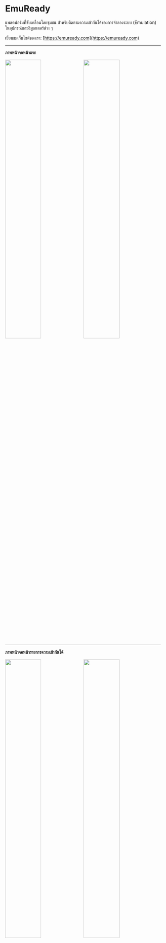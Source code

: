 # EmuReady

แพลตฟอร์มที่ขับเคลื่อนโดยชุมชน สำหรับติดตามความเข้ากันได้ของการจำลองระบบ (Emulation) ในอุปกรณ์และอีมูเลเตอร์ต่าง ๆ

เยี่ยมชมเว็บไซต์ของเรา: [https://emuready.com](https://emuready.com)

---

**ภาพหน้าจอหน้าแรก**

<img src="https://github.com/user-attachments/assets/9a7077fd-a9b1-4a1c-8a81-8f9beed25581" width="48%">&nbsp;&nbsp;&nbsp;<img src="https://github.com/user-attachments/assets/df612c7c-4b9d-481b-ae92-175b2b6afb0b" width="48%">

---

**ภาพหน้าจอหน้ารายการความเข้ากันได้**

<img src="https://github.com/user-attachments/assets/400c48d4-6340-4a60-8d86-f996a35f1bf4" width="48%">&nbsp;&nbsp;&nbsp;<img src="https://github.com/user-attachments/assets/4ca1c1de-3616-4c25-81b9-ad80f8a69458" width="48%">

---

**ภาพหน้าจอหน้ารายการเกม**

<img src="https://github.com/user-attachments/assets/b036de53-18ed-4bf4-8117-5cd36e87ee31" width="48%">&nbsp;&nbsp;&nbsp;<img src="https://github.com/user-attachments/assets/9fbe12c4-3387-4e1d-986a-df80761134e3" width="48%">

---

## ภาพรวม

EmuReady ช่วยให้ผู้ใช้สามารถแบ่งปันและค้นหาข้อมูลความเข้ากันได้ของการจำลองระบบในฮาร์ดแวร์และซอฟต์แวร์ที่แตกต่างกัน ผู้ใช้สามารถมีส่วนร่วมในการรายงานความเข้ากันได้ โหวตรายการ และพูดคุยเกี่ยวกับเกม/อุปกรณ์/อีมูเลเตอร์เฉพาะ

![License](https://img.shields.io/github/license/Producdevity/emuready?cacheSeconds=1)
![Stars](https://img.shields.io/github/stars/Producdevity/emuready?cacheSeconds=1)
![Forks](https://img.shields.io/github/forks/Producdevity/emuready?cacheSeconds=1)
![Issues](https://img.shields.io/github/issues/Producdevity/emuready?cacheSeconds=1)

## ฟีเจอร์

- **ฐานข้อมูลความเข้ากันได้ที่ครอบคลุม**: ติดตามประสิทธิภาพของเกมบนอีมูเลเตอร์และอุปกรณ์ต่าง ๆ
- **การมีส่วนร่วมจากผู้ใช้**: รายงานและระบบโหวตที่ขับเคลื่อนโดยชุมชน
- **ระบบพูดคุย**: เธรดความคิดเห็นพร้อมฟังก์ชันโหวตขึ้น/ลง
- **แดชบอร์ดผู้ดูแล**: จัดการผู้ใช้ รายการ และการดูแลเนื้อหา
- **การออกแบบที่ตอบสนอง**: ใช้งานได้ทั้งบนมือถือ แท็บเล็ต และเดสก์ท็อป

## การปรับปรุงล่าสุด

โค้ดเบสได้รับการปรับปรุงอย่างมีนัยสำคัญด้วยคุณสมบัติดังต่อไปนี้:

### ส่วนประกอบ UI

- สร้างคอมโพเนนต์ **ErrorBoundary** เพื่อการจัดการข้อผิดพลาดและกู้คืนที่ดีขึ้น
- เพิ่มคอมโพเนนต์ **OptimizedImage** โดยใช้ Next.js Image เพื่อประสิทธิภาพที่ดียิ่งขึ้น
- ปรับปรุง **Pagination** ด้วยฟีเจอร์การเข้าถึง การนำทางด้วยคีย์บอร์ด และประสบการณ์ผู้ใช้ที่ดีขึ้น
- ปรับปรุงคอมโพเนนต์ **Badge** ด้วยตัวเลือกและขนาดที่มากขึ้น รวมทั้งรูปแบบ pill
- เพิ่มคอมโพเนนต์ **ThemeToggle** สำหรับสลับระหว่างธีมสว่าง มืด และระบบ
- ใช้งาน **SortableHeader** สำหรับการเรียงลำดับตารางพร้อมตัวบ่งชี้ภาพ

### แคช & ประสิทธิภาพ

- ปรับปรุงการตั้งค่า React Query ด้วยค่าเริ่มต้นที่ดีกว่าสำหรับแคช เวลา stale และตรรกะการลองใหม่
- เพิ่มการปรับแต่งรูปภาพสำหรับภาพอุปกรณ์
- ใช้งานการจัดการข้อผิดพลาดที่เหมาะสมตลอดทั้งแอปพลิเคชัน

### การเข้าถึง

- ปรับปรุงการนำทางด้วยคีย์บอร์ดสำหรับองค์ประกอบที่โต้ตอบได้
- เพิ่ม ARIA labels และ roles ที่เหมาะสม
- ปรับปรุงการจัดการโฟกัส
- ความเปรียบต่างสีที่ดีขึ้นในส่วนประกอบ UI

### ความปลอดภัย

- การตรวจสอบและทำความสะอาดข้อมูลในหลายระดับ (ไคลเอนต์, เซิร์ฟเวอร์, ฐานข้อมูล)
- ใช้งาน Content Security Policy
- ป้องกันการโจมตี XSS และ CSRF
- ระบบยืนยันตัวตนอย่างปลอดภัยด้วย NextAuth.js
- การตรวจสอบไฟล์อัปโหลดและมาตรการความปลอดภัย
- จำกัดความยาวอินพุตและการทำความสะอาดข้อมูลที่เหมาะสม
- การตรวจสอบ UUID เพื่อป้องกันการแก้ไขพารามิเตอร์

### ประสบการณ์นักพัฒนา

- เพิ่มสคริปต์ npm สำหรับเวิร์กโฟลว์การพัฒนา
- โครงสร้างโปรเจกต์ที่ดียิ่งขึ้นด้วยการส่งออกที่สม่ำเสมอ
- ข้อเสนอแนะข้อผิดพลาดที่ดีขึ้นด้วย ErrorBoundary แบบกำหนดเอง
- ปรับปรุงหน้า 404 พร้อมตัวเลือกการนำทางที่ช่วยเหลือผู้ใช้

### ธีม

- เพิ่มการตรวจจับค่าธีมของระบบ
- สร้างตัวเลือกสลับธีมพร้อมตัวเลือก UI หลายรูปแบบ
- ปรับปรุงการใช้งานโหมดมืดในทุกส่วนประกอบ

## เริ่มต้นใช้งาน

### ข้อกำหนดเบื้องต้น

- Node.js 20+
- `npm`
- PostgreSQL (หรือ SQLite สำหรับการพัฒนา)

### การติดตั้ง

1. โคลน repository

```bash
git clone https://github.com/Producdevity/emuready.git
cd emuready
```

2. ติดตั้ง dependencies

```bash
npm install
```

3. ตั้งค่าตัวแปรสภาพแวดล้อม

```bash
cp .env.example .env
```

จากนั้นแก้ไขไฟล์ `.env` ด้วยข้อมูลฐานข้อมูลและการตั้งค่าอื่น ๆ ของคุณ

4. ตั้งค่าฐานข้อมูล

```bash
npx prisma generate
npx prisma db push
```

5. รันเซิร์ฟเวอร์สำหรับนักพัฒนา

```bash
npm run dev
```

6. เปิด [http://localhost:3000](http://localhost:3000) ในเบราว์เซอร์ของคุณ

## สคริปต์ที่พร้อมใช้งาน

- `npm run dev` - เริ่มเซิร์ฟเวอร์สำหรับนักพัฒนา
- `npm run dev:strict` - เริ่มด้วย React strict mode
- `npm run build` - สร้างสำหรับ production
- `npm run start` - เริ่มเซิร์ฟเวอร์ production
- `npm run test` - รันการทดสอบ
- `npm run lint` - รัน ESLint
- `npm run lint:fix` - แก้ไขปัญหา lint อัตโนมัติ
- `npm run format` - จัดรูปแบบโค้ดด้วย Prettier
- `npm run typecheck` - ตรวจสอบประเภท TypeScript
- `npm run analyze` - วิเคราะห์ขนาด bundle
- `npm run clean` - ล้างแคช build
- `npm run prepare-deploy` - เตรียมสำหรับการ deploy (lint, typecheck, test, build)

### คำสั่ง Prisma

- `npx prisma db seed` - เติมข้อมูลตัวอย่างในฐานข้อมูล
- `npx prisma studio` - เปิด Prisma Studio
- `npx prisma db pull` - ดึง schema ฐานข้อมูล
- `npx prisma db push` - ส่ง schema ฐานข้อมูล

ดูรายละเอียดเพิ่มเติมที่ [Prisma Cli Reference](https://www.prisma.io/docs/orm/reference/prisma-cli-reference)

## สแต็กเทคโนโลยี

- **Framework**: Next.js 15
- **Database ORM**: Prisma
- **API**: tRPC
- **Authentication**: NextAuth.js
- **Styling**: Tailwind CSS
- **State Management**: React Query
- **Type Checking**: TypeScript
- **Animation**: Framer Motion
- **Validation**: Zod, Content Security Policy, Input Validation

## การมีส่วนร่วม

เรายินดีต้อนรับทุกการมีส่วนร่วม! กรุณาดู [แนวทางการมีส่วนร่วม](https://raw.githubusercontent.com/Producdevity/EmuReady/master/CONTRIBUTING.md) สำหรับรายละเอียดเพิ่มเติม

## ใบอนุญาต

โครงการนี้อยู่ภายใต้สัญญาอนุญาต MIT - ดูที่ไฟล์ [LICENSE](https://raw.githubusercontent.com/Producdevity/EmuReady/master/LICENSE) สำหรับรายละเอียด

## จรรยาบรรณ (TODO)

โปรดทราบว่าโครงการนี้ปฏิบัติตาม [จรรยาบรรณ](https://raw.githubusercontent.com/Producdevity/EmuReady/master/CODE_OF_CONDUCT.md) การมีส่วนร่วมของคุณถือเป็นการยอมรับข้อกำหนดเหล่านี้

## ความปลอดภัย (TODO)

หากคุณพบช่องโหว่ด้านความปลอดภัย โปรดปฏิบัติตาม [นโยบายความปลอดภัย](https://raw.githubusercontent.com/Producdevity/EmuReady/master/SECURITY.md) ของเราในการรายงาน

## ขอบคุณ

- [ผู้มีส่วนร่วมทั้งหมด](https://github.com/Producdevity/emuready/graphs/contributors)
- ชุมชนอีมูเลชันสำหรับแรงบันดาลใจและการสนับสนุน

---

Tranlated By [Open Ai Tx](https://github.com/OpenAiTx/OpenAiTx) | Last indexed: 2025-06-07

---